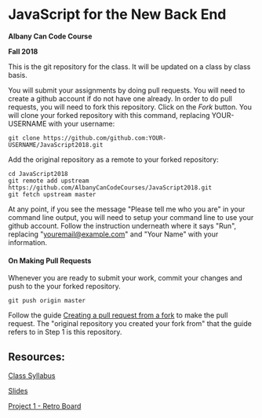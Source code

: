 # JavaScript for the New Back End

**Albany Can Code Course**

**Fall 2018**

This is the git repository for the class. It will be updated on a class by class basis.

You will submit your assignments by doing pull requests. You will need to create a github account if do not have one already. In order to do pull requests, you will need to fork this repository. Click on the _Fork_ button. You will clone your forked repository with this command, replacing YOUR-USERNAME with your username:

```shell
git clone https://github.com/github.com:YOUR-USERNAME/JavaScript2018.git
```

Add the original repository as a remote to your forked repository:

```shell
cd JavaScript2018
git remote add upstream https://github.com/AlbanyCanCodeCourses/JavaScript2018.git
git fetch upstream master
```

At any point, if you see the message "Please tell me who you are" in your command line output, you will need to setup your command line to use your github account. Follow the instruction underneath where it says "Run", replacing "youremail@example.com" and "Your Name" with your information.

#### On Making Pull Requests

Whenever you are ready to submit your work, commit your changes and push to the your forked repository.

```shell
git push origin master
```

Follow the guide [Creating a pull request from a fork](https://help.github.com/articles/creating-a-pull-request-from-a-fork/) to make the pull request. The "original repository you created your fork from" that the guide refers to in Step 1 is this repository.

## Resources:

[Class Syllabus](https://docs.google.com/document/d/1MSUpw2dkVQRboYcomshuBCort_xVjVpiYLu9vfK49pU/edit)

[Slides](https://slides.com/jamaltaylor)

[Project 1 - Retro Board](https://docs.google.com/document/d/1ZWnjgvoGg9cIdpnBzFFI4JUGt8ckydu1hCA3wjORirk/edit?usp=sharing)
